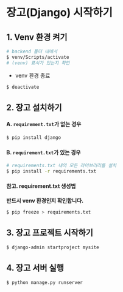 # 장고(Django) 시작하기

## 1. Venv 환경 켜기
```bash
# backend 폴더 내에서
$ venv/Scripts/activate
# (venv) 표시가 있는지 확인
```

- venv 환경 종료
```bash
$ deactivate
```

## 2. 장고 설치하기

#### A. `requirement.txt`가 없는 경우
```bash
$ pip install django
```

#### B. `requirement.txt`가 있는 경우
```bash
# requirements.txt 내의 모든 라이브러리를 설치
$ pip install -r requirements.txt
```

#### 참고. requirement.txt 생성법
**반드시 venv 환경인지 확인합니다.**

```bash
$ pip freeze > requirements.txt
```

## 3. 장고 프로젝트 시작하기
```bash
$ django-admin startproject mysite
```

## 4. 장고 서버 실행
```bash
$ python manage.py runserver
```
